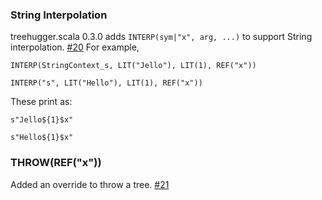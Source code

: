   [20]: https://github.com/eed3si9n/treehugger/issues/20
  [21]: https://github.com/eed3si9n/treehugger/issues/21

### String Interpolation

treehugger.scala 0.3.0 adds `INTERP(sym|"x", arg, ...)` to support String interpolation. [#20][20] For example,

    INTERP(StringContext_s, LIT("Jello"), LIT(1), REF("x"))

    INTERP("s", LIT("Hello"), LIT(1), REF("x"))

These print as:

    s"Jello${1}$x"

    s"Hello${1}$x"

### THROW(REF("x"))

Added an override to throw a tree. [#21][21]

